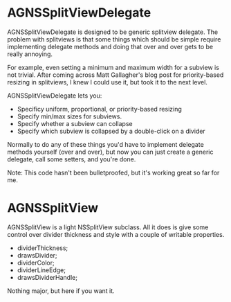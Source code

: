 
AGNSSplitViewDelegate
=============

AGNSSplitViewDelegate is designed to be generic splitview delegate. The problem with splitviews is that some things which should be simple require implementing delegate methods and doing that over and over gets to be really annoying.

For example, even setting a minimum and maximum width for a subview is not trivial. After coming across Matt Gallagher's blog post for priority-based resizing in splitviews, I knew I could use it, but took it to the next level. 

AGNSSplitViewDelegate lets you:

- Specificy uniform, proportional, or priority-based resizing
- Specify min/max sizes for subviews.
- Specify whether a subview can collapse
- Specify which subview is collapsed by a double-click on a divider

Normally to do any of these things you'd have to implement delegate methods yourself (over and over), but now you can just create a generic delegate, call some setters, and you're done.

Note: This code hasn't been bulletproofed, but it's working great so far for me.



AGNSSplitView
=============

AGNSSplitView is a light NSSplitView subclass. All it does is give some control over divider thickness and style with a couple of writable properties. 

- dividerThickness;
- drawsDivider;
- dividerColor;
- dividerLineEdge;
- drawsDividerHandle;

Nothing major, but here if you want it.
